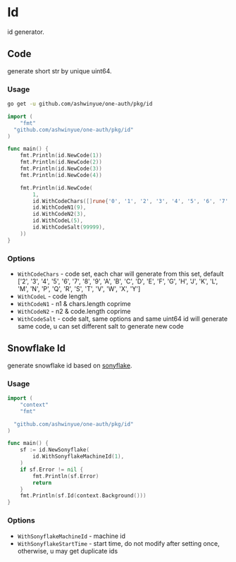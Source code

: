 # Id


id generator.


## Code


generate short str by unique uint64.


### Usage


```bash
go get -u github.com/ashwinyue/one-auth/pkg/id
```

```go
import (
	"fmt"
  "github.com/ashwinyue/one-auth/pkg/id"
)

func main() {
	fmt.Println(id.NewCode(1))
	fmt.Println(id.NewCode(2))
	fmt.Println(id.NewCode(3))
	fmt.Println(id.NewCode(4))

	fmt.Println(id.NewCode(
		1,
		id.WithCodeChars([]rune{'0', '1', '2', '3', '4', '5', '6', '7', '8', '9'}),
		id.WithCodeN1(9),
		id.WithCodeN2(3),
		id.WithCodeL(5),
		id.WithCodeSalt(99999),
	))
}
```


### Options


- `WithCodeChars` - code set, each char will generate from this set, default ['2', '3', '4', '5', '6', '7', '8', '9', 'A', 'B', 'C', 'D', 'E', 'F', 'G', 'H', 'J', 'K', 'L', 'M', 'N', 'P', 'Q', 'R', 'S', 'T', 'V', 'W', 'X', 'Y']
- `WithCodeL` - code length
- `WithCodeN1` - n1 & chars.length coprime
- `WithCodeN2` - n2 & code.length coprime
- `WithCodeSalt` - code salt, same options and same uint64 id will generate same code, u can set different salt to generate new code


## Snowflake Id


generate snowflake id based on [sonyflake](https://github.com/sony/sonyflake).


### Usage


```go
import (
	"context"
	"fmt"

  "github.com/ashwinyue/one-auth/pkg/id"
)

func main() {
	sf := id.NewSonyflake(
		id.WithSonyflakeMachineId(1),
	)
	if sf.Error != nil {
		fmt.Println(sf.Error)
		return
	}
	fmt.Println(sf.Id(context.Background()))
}
```


### Options


- `WithSonyflakeMachineId` - machine id
- `WithSonyflakeStartTime` - start time, do not modify after setting once, otherwise, u may get duplicate ids
